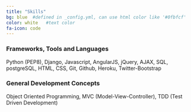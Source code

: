 ```yaml
---
title: "Skills"
bg: blue  #defined in _config.yml, can use html color like '#0fbfcf'
color: white   #text color
fa-icon: code
---
```


### Frameworks, Tools and Languages

Python (PEP8), Django, Javascript, AngularJS, jQuery, AJAX, SQL, postgreSQL, HTML, CSS,  Git, Github, Heroku, Twitter-Bootstrap

### General Development Concepts

Object Oriented Programming, MVC (Model-View-Controller), TDD (Test Driven Development)



